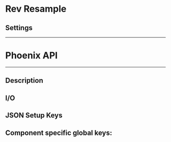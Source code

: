 # Rev Resample
## Settings

___
# Phoenix API
___
## Description

## I/O

## JSON Setup Keys

Component specific global keys:
- 